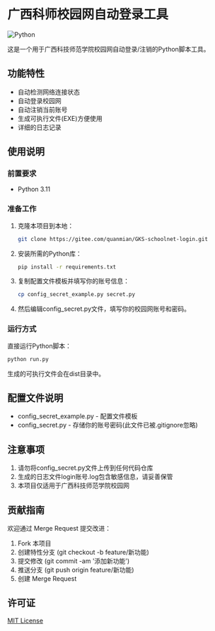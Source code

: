 # 广西科师校园网自动登录工具

<img alt="Python" src="https://img.shields.io/badge/Python-3.11-blue"/>

这是一个用于广西科技师范学院校园网自动登录/注销的Python脚本工具。

## 功能特性

- 自动检测网络连接状态
- 自动登录校园网
- 自动注销当前账号
- 生成可执行文件(EXE)方便使用
- 详细的日志记录

## 使用说明

### 前置要求
- Python 3.11

### 准备工作

1. 克隆本项目到本地：
   ```bash
   git clone https://gitee.com/quanmian/GKS-schoolnet-login.git
   ```
2. 安装所需的Python库：
   ```bash
   pip install -r requirements.txt
   ```
3. 复制配置文件模板并填写你的账号信息：
   ```bash
   cp config_secret_example.py secret.py
   ```

4. 然后编辑config_secret.py文件，填写你的校园网账号和密码。

### 运行方式

直接运行Python脚本：

   ```bash
   python run.py
   ```

生成的可执行文件会在dist目录中。

## 配置文件说明

- config_secret_example.py - 配置文件模板
- config_secret.py - 存储你的账号密码(此文件已被.gitignore忽略)

## 注意事项

1. 请勿将config_secret.py文件上传到任何代码仓库
2. 生成的日志文件login账号.log包含敏感信息，请妥善保管
3. 本项目仅适用于广西科技师范学院校园网

## 贡献指南
欢迎通过 Merge Request 提交改进：
1. Fork 本项目
2. 创建特性分支 (git checkout -b feature/新功能)
3. 提交修改 (git commit -am '添加新功能')
4. 推送分支 (git push origin feature/新功能)
5. 创建 Merge Request

## 许可证

[MIT License](https://gitee.com/quanmian/GKS-schoolnet-login/blob/master/LICENSE)

